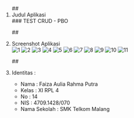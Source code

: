<ol>
##<li> Judul Aplikasi </li>
### TEST CRUD - PBO

##<li> Screenshot Aplikasi </li>
![1](https://cloud.githubusercontent.com/assets/21327758/23585449/6bae4518-01b2-11e7-96bc-57c9e0207b69.PNG)
![2](https://cloud.githubusercontent.com/assets/21327758/23585450/6bae7b46-01b2-11e7-876f-e1350aadf8a3.PNG)
![3](https://cloud.githubusercontent.com/assets/21327758/23585454/6bb31ef8-01b2-11e7-9d29-7bc1b6758f66.PNG)
![4](https://cloud.githubusercontent.com/assets/21327758/23585452/6baf9b8e-01b2-11e7-828a-3343d69f6707.PNG)
![5](https://cloud.githubusercontent.com/assets/21327758/23585451/6baf535e-01b2-11e7-8fa9-8d05382129cd.PNG)
![6](https://cloud.githubusercontent.com/assets/21327758/23585453/6bb01b86-01b2-11e7-8de7-3611440ca22a.PNG)
![7](https://cloud.githubusercontent.com/assets/21327758/23585456/6bdddd8c-01b2-11e7-94c3-8201befa1237.PNG)
![8](https://cloud.githubusercontent.com/assets/21327758/23585455/6bddbe38-01b2-11e7-90d9-71d59485e898.PNG)
![9](https://cloud.githubusercontent.com/assets/21327758/23585457/6be04766-01b2-11e7-81fa-58b70097d90c.PNG)
![10](https://cloud.githubusercontent.com/assets/21327758/23585458/6be0e16c-01b2-11e7-8d96-159e344a8e35.PNG)
![11](https://cloud.githubusercontent.com/assets/21327758/23585459/6be12078-01b2-11e7-985e-20b40be7de47.PNG)


##<li> Identitas : </li>
<ul>
<li> Nama : Faiza Aulia Rahma Putra </li>
<li> Kelas : XI RPL 4 </li>
<li> No : 14 </li>
<li> NIS : 4709.1428/070 </li>
<li> Nama Sekolah : SMK Telkom Malang </li>
</ul>
